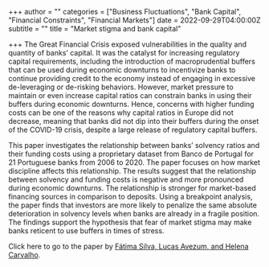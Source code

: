 +++
author = ""
categories = ["Business Fluctuations", "Bank Capital", "Financial Constraints", "Financial Markets"]
date = 2022-09-29T04:00:00Z
subtitle = ""
title = "Market stigma and bank capital"

+++
The Great Financial Crisis exposed vulnerabilities in the quality and quantity of banks’ capital. It was the catalyst for increasing regulatory capital requirements, including the introduction of macroprudential buffers that can be used during economic downturns to incentivize banks to continue providing credit to the economy instead of engaging in excessive de-leveraging or de-risking behaviors. However, market pressure to maintain or even increase capital ratios can constrain banks in using their buffers during economic downturns. Hence, concerns with higher funding costs can be one of the reasons why capital ratios in Europe did not decrease, meaning that banks did not dip into their buffers during the onset of the COVID-19 crisis, despite a large release of regulatory capital buffers.

This paper investigates the relationship between banks’ solvency ratios and their funding costs using a proprietary dataset from Banco de Portugal for 21 Portuguese banks from 2006 to 2020. The paper focuses on how market discipline affects this relationship. The results suggest that the relationship between solvency and funding costs is negative and more pronounced during economic downturns. The relationship is stronger for market-based financing sources in comparison to deposits. Using a breakpoint analysis, the paper finds that investors are more likely to penalize the same absolute deterioration in solvency levels when banks are already in a fragile position. The findings support the hypothesis that fear of market stigma may make banks reticent to use buffers in times of stress.

Click here to go to the paper by [Fátima Silva, Lucas Avezum, and Helena Carvalho](https://www.bportugal.pt/paper/solvency-and-funding-cost-nexus-role-market-stigma-buffer-usability).